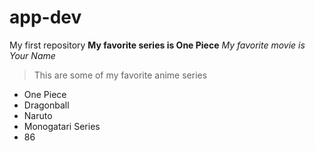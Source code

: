 # app-dev
My first repository
**My favorite series is One Piece**
*My favorite movie is Your Name*
> This are some of my favorite anime series
- One Piece
- Dragonball
- Naruto
- Monogatari Series
- 86
